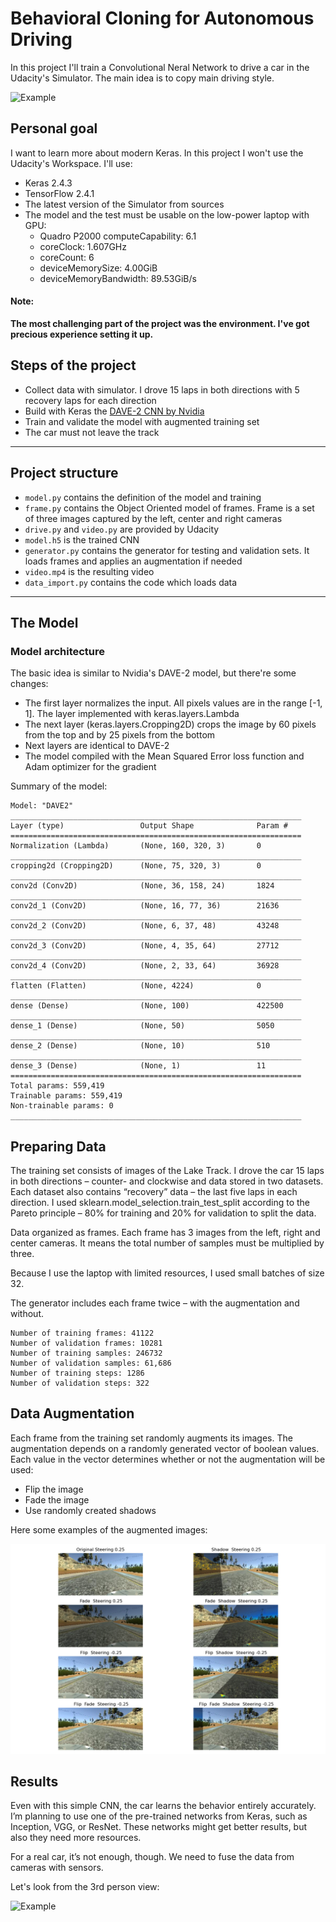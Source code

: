 # Behavioral Cloning for Autonomous Driving

In this project I'll train a Convolutional Neral Network to drive a car in the Udacity's Simulator. The main idea is to copy main driving style.


![Example](./video.gif)

## Personal goal

I want to learn more about modern Keras. In this project I won't use the Udacity's Workspace. I'll use:

* Keras 2.4.3
* TensorFlow 2.4.1
* The latest version of the Simulator from sources
* The model and the test must be usable on the low-power laptop with GPU:
  * Quadro P2000 computeCapability: 6.1
  * coreClock: 1.607GHz
  * coreCount: 6
  * deviceMemorySize: 4.00GiB
  * deviceMemoryBandwidth: 89.53GiB/s

#### Note:
**The most challenging part of the project was the environment. I've got precious experience setting it up.**

## Steps of the project

* Collect data with simulator. I drove 15 laps in both directions with 5 recovery laps for each direction
* Build with Keras the [DAVE-2 CNN by Nvidia](https://developer.nvidia.com/blog/deep-learning-self-driving-cars/)
* Train and validate the model with augmented training set
* The car must not leave the track

---
## Project structure

* `model.py` contains the definition of the model and training
* `frame.py` contains the Object Oriented model of frames. Frame is a set of three images captured by the left, center and right cameras
* `drive.py` and `video.py` are provided by Udacity
* `model.h5` is the trained CNN
* `generator.py` contains the generator for testing and validation sets. It loads frames and applies an augmentation if needed
*  `video.mp4` is the resulting video
*  `data_import.py` contains the code which loads data

---
## The Model

### Model architecture

The basic idea is similar to Nvidia's DAVE-2 model, but there're some changes:
* The first layer normalizes the input. All pixels values are in the range [-1, 1]. The layer implemented with keras.layers.Lambda
* The next layer (keras.layers.Cropping2D) crops the image by 60 pixels from the top and by 25 pixels from the bottom
* Next layers are identical to DAVE-2
* The model compiled with the Mean Squared Error loss function and Adam optimizer  for the gradient

Summary of the model:

```
Model: "DAVE2"
_________________________________________________________________
Layer (type)                 Output Shape              Param #
=================================================================
Normalization (Lambda)       (None, 160, 320, 3)       0
_________________________________________________________________
cropping2d (Cropping2D)      (None, 75, 320, 3)        0
_________________________________________________________________
conv2d (Conv2D)              (None, 36, 158, 24)       1824
_________________________________________________________________
conv2d_1 (Conv2D)            (None, 16, 77, 36)        21636
_________________________________________________________________
conv2d_2 (Conv2D)            (None, 6, 37, 48)         43248
_________________________________________________________________
conv2d_3 (Conv2D)            (None, 4, 35, 64)         27712
_________________________________________________________________
conv2d_4 (Conv2D)            (None, 2, 33, 64)         36928
_________________________________________________________________
flatten (Flatten)            (None, 4224)              0
_________________________________________________________________
dense (Dense)                (None, 100)               422500
_________________________________________________________________
dense_1 (Dense)              (None, 50)                5050
_________________________________________________________________
dense_2 (Dense)              (None, 10)                510
_________________________________________________________________
dense_3 (Dense)              (None, 1)                 11
=================================================================
Total params: 559,419
Trainable params: 559,419
Non-trainable params: 0
_________________________________________________________________
```

## Preparing Data

The training set consists of images of the Lake Track. I drove the car 15 laps in both directions – counter- and clockwise and data stored in two datasets. Each dataset also contains “recovery” data – the last five laps in each direction.
I used sklearn.model_selection.train_test_split according to the Pareto principle – 80% for training and 20% for validation to split the data.

Data organized as frames. Each frame has 3 images from the left, right and center cameras. It means the total number of samples must be multiplied by three.

Because I use the laptop with limited resources, I used small batches of size 32.

The generator includes each frame twice – with the augmentation and without.

```
Number of training frames: 41122
Number of validation frames: 10281
Number of training samples: 246732
Number of validation samples: 61,686
Number of training steps: 1286
Number of validation steps: 322
```

## Data Augmentation

Each frame from the training set randomly augments its images. The augmentation depends on a randomly generated vector of boolean values. Each value in the vector determines whether or not the augmentation will be used:

* Flip the image
* Fade the image
* Use randomly created shadows

Here some examples of the augmented images:

![Augmentation](./training_test_samples.png)

## Results

Even with this simple CNN, the car learns the behavior entirely accurately. I’m planning to use one of the pre-trained networks from Keras, such as Inception, VGG, or ResNet. These networks might get better results, but also they need more resources.

For a real car, it’s not enough, though. We need to fuse the data from cameras with sensors.

Let's look from the 3rd person view:

![Example](./sim_video.gif)
